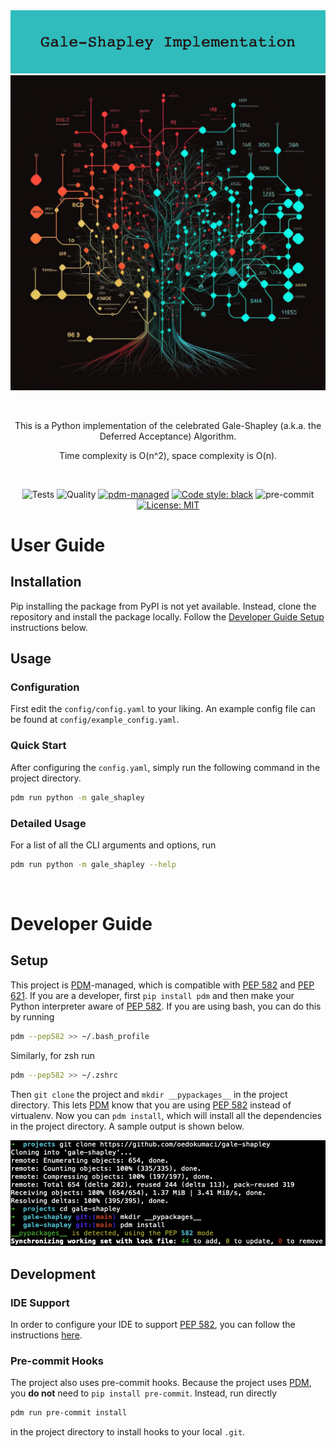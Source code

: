 <div align="center">

<img src=./style/Gale-Shapley-Implementation.png width="800">

<img src=./style/Algo.png width="800">

&nbsp;

This is a Python implementation of the celebrated Gale-Shapley (a.k.a. the Deferred Acceptance) Algorithm.

Time complexity is O(n^2), space complexity is O(n).

&nbsp;

![Tests](https://github.com/oedokumaci/gale-shapley/actions/workflows/tests.yml/badge.svg)
![Quality](https://github.com/oedokumaci/gale-shapley/actions/workflows/quality.yml/badge.svg)
[![pdm-managed](https://img.shields.io/badge/pdm-managed-blueviolet)](https://pdm.fming.dev)
[![Code style: black](https://img.shields.io/badge/code%20style-black-000000.svg)](https://github.com/psf/black)
![pre-commit](https://img.shields.io/badge/pre--commit-enabled-brightgreen?logo=pre-commit&logoColor=white)
[![License: MIT](https://img.shields.io/badge/License-MIT-yellow.svg)](https://opensource.org/licenses/MIT)

</div>

# User Guide

## Installation

Pip installing the package from PyPI is not yet available. Instead, clone the repository and install the package locally. Follow the [Developer Guide Setup](#setup) instructions below.

## Usage

### Configuration

First edit the `config/config.yaml` to your liking. An example config file can be found at `config/example_config.yaml`.

### Quick Start

After configuring the `config.yaml`, simply run the following command in the project directory.
```bash
pdm run python -m gale_shapley
```

### Detailed Usage
For a list of all the CLI arguments and options, run
```bash
pdm run python -m gale_shapley --help
```

&nbsp;

# Developer Guide

## Setup

This project is [PDM]-managed, which is compatible with [PEP 582] and [PEP 621]. If you are a developer, first `pip install pdm` and then make your Python interpreter aware of [PEP 582]. If you are using bash, you can do this by running

```bash
pdm --pep582 >> ~/.bash_profile
```

Similarly, for zsh run

```bash
pdm --pep582 >> ~/.zshrc
```
Then `git clone` the project and `mkdir __pypackages__` in the project directory. This lets [PDM] know that you are using [PEP 582] instead of virtualenv. Now you can `pdm install`, which will install all the dependencies in the project directory. A sample output is shown below.

<img src=./style/PDM-Install.png width="600">

## Development

### IDE Support

In order to configure your IDE to support [PEP 582], you can follow the instructions [here](https://pdm.fming.dev/docs/pep582/).

### Pre-commit Hooks

The project also uses pre-commit hooks. Because the project uses [PDM], you **do not** need to `pip install pre-commit`. Instead, run directly
```bash
pdm run pre-commit install
```
in the project directory to install hooks to your local `.git`.

[pep 582]: https://www.python.org/dev/peps/pep-0582
[pep 621]: https://www.python.org/dev/peps/pep-0621
[PDM]: https://pdm.fming.dev
